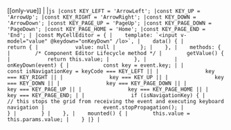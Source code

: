 [[only-vue]]
|
|```js
|const KEY_LEFT = 'ArrowLeft';
|const KEY_UP = 'ArrowUp';
|const KEY_RIGHT = 'ArrowRight';
|const KEY_DOWN = 'ArrowDown';
|const KEY_PAGE_UP = 'PageUp';
|const KEY_PAGE_DOWN = 'PageDown';
|const KEY_PAGE_HOME = 'Home';
|const KEY_PAGE_END = 'End';
|
|const MyCellEditor = {
|    template: `<input v-model="value" @keydown="onKeyDown" /lo>`,
|    data() {
|        return {
|            value: null
|        };
|    },
|    methods: {
|        /* Component Editor Lifecycle method */
|        getValue() {
|            return this.value;
|        },
|        
|        onKeyDown(event) {
|           const key = event.key;
|
|           const isNavigationKey = keyCode === KEY_LEFT ||
|               key === KEY_RIGHT ||
|               key === KEY_UP ||
|               key === KEY_DOWN ||
|               key === KEY_PAGE_DOWN ||
|               key === KEY_PAGE_UP ||
|               key === KEY_PAGE_HOME ||
|               key === KEY_PAGE_END;
|
|               if (isNavigationKey) {
|                   // this stops the grid from receiving the event and executing keyboard navigation
|                   event.stopPropagation();
|               }
|        }
|    },
|    mounted() {
|        this.value = this.params.value;
|    }
|}
|```
